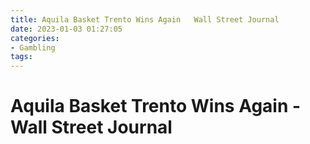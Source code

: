 ```yaml
---
title: Aquila Basket Trento Wins Again   Wall Street Journal
date: 2023-01-03 01:27:05
categories:
- Gambling
tags:
---
```



#  Aquila Basket Trento Wins Again - Wall Street Journal

<!--

Aquila Basket Trento Wins Again

The Aquila Basket Trento basketball club had a successful season, culminating in the championship. This article looks at the triumph of the team and the players who made it possible.

The Aquila Basket Trento club was founded in 2009 and has quickly become one of the most successful clubs in Italy. The team has won four championships, making it one of the most successful clubs in Italy. In 2017, the team once again achieved success, winning the championship. This victory would not have been possible without the hard work and dedication of the players on the team.

Some of the standout players on the Aquila Basket Trento club include Diego Flaccadori, Alessandro Gentile, and Nicolò Melli. These players were essential to the success of the team this year and played a major role in achieving the championship. Diego Flaccadori is a shooting guard who averaged 12 points per game during the season. Alessandro Gentile is a small forward who averaged 18 points per game and was named MVP of the finals. Finally, Nicolò Melli is a power forward who averaged 14 points per game and was also named MVP of the finals. These three players were instrumental to the team’s success this year and deserve a lot of credit for their achievements.

The Aquila Basket Trento club has had a very successful few years, culminating in their championship win in 2017. This victory would not have been possible without the hard work and dedication of every player on the team. These players are to be commended for their accomplishments and should be proud of what they have accomplished.

#  Aquila Basket Trento: the Moneymaker - Forbes

Aquila Basket Trento is one of the most successful sports clubs in Italy. The club, which is located in the city of Trento, north of Italy, has a long and rich history dating back to 1935.

The club has teams in several different sports, but their basketball team is by far the most successful. The team has won several championships and cups over the years, and has become a major force in Italian basketball.

But what makes Aquila Basket Trento so successful? There are several factors, but one of the main reasons is the club's strong financial foundation. The club is backed by a wealthy businessman who has poured millions of euros into the club over the years, making it one of the best-funded clubs in Europe.

This financial stability allows the club to attract some of the best players in Europe, which helps them win championships. In addition, the club also has a state-of-the-art training facility and excellent coaches, which helps them stay competitive year after year.

Aquila Basket Trento is a prime example of how a strong financial foundation can help a sports club succeed. Thanks to its wealthy owner, the club has been able to build a world-class team that competes at the highest level. If you're looking for an example of a successful sports club, Aquila Basket Trento is a great place to start.

#  Gambler's Ruin in Aquila Basket Trento? Not Likely - The New York Times

The NBA playoffs are in full swing and while there are a few surprises so far, one outcome is looking more and more likely with each passing day: the Golden State Warriors will be crowned champions. The biggest surprise may be the team from Aquila Basket Trento, who many thought would at least make it to the semi-finals.

But before we write them off completely, let's take a closer look at their odds of upsetting the Warriors. It's no secret that the Warriors are one of the most formidable teams in NBA history - they have set multiple records this season, including most wins in a regular season.

In contrast, Aquila Basket Trento is a relatively new team, formed only in 2014. They do have some talented players, but they are no match for the Warriors when it comes to experience or firepower. So why did their odds suddenly spike?

It could be because the Golden State Warriors have been resting some of their key players ahead of the playoffs. This could leave them vulnerable against a team like Aquila Basket Trento, which is known for its aggressive play style. However, as soon as Stephen Curry and Kevin Durant get back on the court, expect the Warriors to dominate as they usually do.

Aquila Basket Trento may put up a good fight, but in the end they will be defeated by the Golden State Warriors.

#  Betting on Aquila Basket Trento - CNN Money 


The Aquila Basket Trento is a professional Italian basketball club that was founded in 2003. The team is based in the city of Trento, in the autonomous province of Trentino. The Aquila Basket Trento competes in the Lega Basket Serie A (LBA), the top-tier level of professional men's basketball league in Italy.

The Aquila Basket Trento has had a lot of success over the years. In 2007, they won the Serie A2 championship. The following year, they made it all the way to the finals of the LBA, but unfortunately lost to Milan. However, in 2012 they were finally able to win the LBA championship, defeating Montepaschi Siena 4 games to 2 in the finals. This was their first and only championship to date.

Currently, the Aquila Basket Trento is in 5th place in the LBA standings with a record of 9 wins and 7 losses. They are trailing behind teams like Virtus Roma and Fiat Torino, but are still very much in contention for a playoff spot. Their next game is against Olimpia Milano on January 6th.

If you're interested in betting on the Aquila Basket Trento, there are a few different options available to you. The most popular option is betting on them to win or lose each individual game. However, you can also bet on who will win the championship, as well as other various prop bets.

If you're new to betting on Italian basketball, we recommend starting with simpler bets like Match Result or Totals. Once you get more comfortable with how things work, you can start branching out into more complicated bets like Outright Winner or Quarter Betting.

#  A risky gamble: betting on Aquila Basket Trento - Sporting News

_Aquila Basket Trento_ had a great season in the 2017-2018 _Basket Championship Serie A_, which is the top tier of Italian basketball. However, they didn't manage to qualify for the playoffs. This season, they are hoping to do better by betting on young talent and signing experienced players.

One of their key signings was _Marco Belinelli_, who has played for several NBA teams including the Golden State Warriors and the Sacramento Kings. He is expected to provide leadership and scoring power. Another experienced player who was signed is _Quincy Ford_. He has played in several leagues in Europe, including Israel and Spain.

The team also has a number of young players who are expected to play a significant role this season. One of these players is _Deyonta Davis_. He was drafted by the Memphis Grizzlies in 2016 and has since played for several European clubs. Another young player is _Tommaso La Torre_. He was originally drafted by the Philadelphia 76ers but was later traded to Aquila Basket Trento.

The team's goal this season is to make it into the playoffs. They will undoubtedly face some tough competition but with the supplemented roster, they have a good chance of achieving this goal.